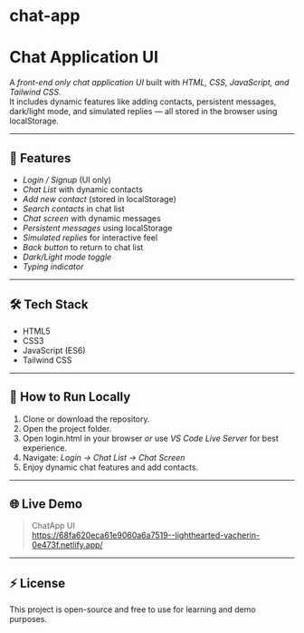 # chat-app
# Chat Application UI

A *front-end only chat application UI* built with *HTML, CSS, JavaScript, and Tailwind CSS*.  
It includes dynamic features like adding contacts, persistent messages, dark/light mode, and simulated replies — all stored in the browser using localStorage.  

---

## 🌟 Features

- *Login / Signup* (UI only)  
- *Chat List* with dynamic contacts  
- *Add new contact* (stored in localStorage)  
- *Search contacts* in chat list  
- *Chat screen* with dynamic messages  
- *Persistent messages* using localStorage  
- *Simulated replies* for interactive feel  
- *Back button* to return to chat list  
- *Dark/Light mode toggle*  
- *Typing indicator*  

---

## 🛠 Tech Stack

- HTML5  
- CSS3  
- JavaScript (ES6)  
- Tailwind CSS  

---

## 🚀 How to Run Locally

1. Clone or download the repository.  
2. Open the project folder.  
3. Open login.html in your browser *or* use *VS Code Live Server* for best experience.  
4. Navigate: *Login → Chat List → Chat Screen*  
5. Enjoy dynamic chat features and add contacts.

---

## 🌐 Live Demo

> ChatApp UI   
> https://68fa620eca61e9060a6a7519--lighthearted-vacherin-0e473f.netlify.app/

---

## ⚡ License

This project is open-source and free to use for learning and demo purposes.
